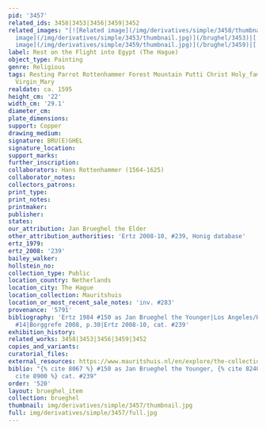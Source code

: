 ```yaml
---
pid: '3457'
related_ids: 3458|3453|3456|3459|3452
related_images: "[![Related image](/img/derivatives/simple/3458/thumbnail.jpg)](/brughel/3458)|[![Related
  image](/img/derivatives/simple/3453/thumbnail.jpg)](/brughel/3453)|[![Related image](/img/derivatives/simple/3456/thumbnail.jpg)](/brughel/3456)|[![Related
  image](/img/derivatives/simple/3459/thumbnail.jpg)](/brughel/3459)|[![Related image](/img/derivatives/simple/3452/thumbnail.jpg)](/brughel/3452)"
label: Rest on the Flight into Egypt (The Hague)
object_type: Painting
genre: Religious
tags: Resting Parrot Rottenhammer Forest Mountain Putti Christ Holy_family New_Testament
  Virgin_Mary
realdate: ca. 1595
height_cm: '22'
width_cm: '29.1'
diameter_cm: 
plate_dimensions: 
support: Copper
drawing_medium: 
signature: BRU(E)GHEL
signature_location: 
support_marks: 
further_inscription: 
collaborators: Hans Rottenhammer (1564-1625)
collaborator_notes: 
collectors_patrons: 
print_type: 
print_notes: 
printmaker: 
publisher: 
states: 
our_attribution: Jan Brueghel the Elder
other_attribution_authorities: 'Ertz 2008-10, #239, Honig database'
ertz_1979: 
ertz_2008: '239'
bailey_walker: 
hollstein_no: 
collection_type: Public
location_country: Netherlands
location_city: The Hague
location_collection: Mauritshuis
location_or_most_recent_sale_notes: 'inv. #283'
provenance: '5791'
bibliography: 'Ertz 1984 #150 as Jan Brueghel the Younger|Los Angeles/Hague 2006,
  #14|Borggrefe 2008, p.30|Ertz 2008-10, cat. #239'
exhibition_history: 
related_works: 3458|3453|3456|3459|3452
copies_and_variants: 
curatorial_files: 
external_resources: https://www.mauritshuis.nl/en/explore/the-collection/artworks/rest-on-the-flight-into-egypt-283/
biblio: "{% cite 8067 %} #150 as Jan Brueghel the Younger, {% cite 8240 %} #14, {%
  cite 8900 %} cat. #239"
order: '520'
layout: brueghel_item
collection: brueghel
thumbnail: img/derivatives/simple/3457/thumbnail.jpg
full: img/derivatives/simple/3457/full.jpg
---
```

